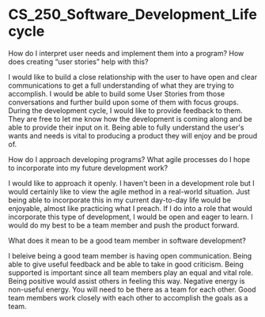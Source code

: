 # CS_250_Software_Development_Lifecycle

How do I interpret user needs and implement them into a program? How does creating “user stories” help with this?

I would like to build a close relationship with the user to have open and clear communications to get a full understanding of what they are trying to accomplish. I would be able to build some User Stories from those conversations and further build upon some of them with focus groups. During the development cycle, I would like to provide feedback to them. They are free to let me know how the development is coming along and be able to provide their input on it. Being able to fully understand the user's wants and needs is vital to producing a product they will enjoy and be proud of. 

How do I approach developing programs? What agile processes do I hope to incorporate into my future development work?

I would like to approach it openly. I haven't been in a development role but I would certainly like to view the agile method in a real-world situation. Just being able to incorporate this in my current day-to-day life would be enjoyable, almost like practicing what I preach. If I do into a role that would incorporate this type of development, I would be open and eager to learn. I would do my best to be a team member and push the product forward. 

What does it mean to be a good team member in software development?

I beleive being a good team member is having open communication. Being able to give useful feedback and be able to take in good criticism. Being supported is important since all team members play an equal and vital role. Being positive would assist others in feeling this way. Negative energy is non-useful energy. You will need to be there as a team for each other. Good team members work closely with each other to accomplish the goals as a team.
